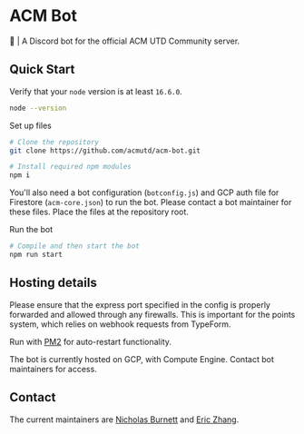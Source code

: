 # ACM Bot
🤖 | A Discord bot for the official ACM UTD Community server.

## Quick Start
Verify that your `node` version is at least `16.6.0`. 
```bash
node --version
```

Set up files
```bash
# Clone the repository
git clone https://github.com/acmutd/acm-bot.git

# Install required npm modules
npm i
```

You'll also need a bot configuration (`botconfig.js`) and GCP auth file for Firestore (`acm-core.json`) to run the 
bot. Please contact a bot maintainer for these files. Place the files at the repository root.  

Run the bot
```bash
# Compile and then start the bot
npm run start
```

## Hosting details
Please ensure that the express port specified in the config is properly forwarded and allowed through any firewalls.
This is important for the points system, which relies on webhook requests from TypeForm.  

Run with [PM2](https://pm2.keymetrics.io) for auto-restart functionality.  

The bot is currently hosted on GCP, with Compute Engine. Contact bot maintainers for access.  

## Contact
The current maintainers are [Nicholas Burnett](https://github.com/NickBurnett) and [Eric Zhang](https://github.com/ez314). 
